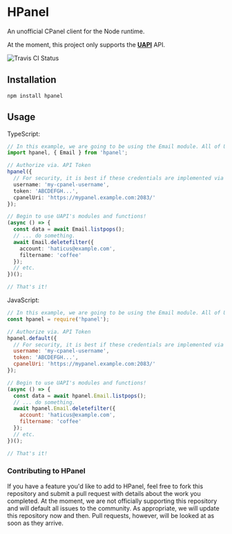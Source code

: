 # HPanel

An unofficial CPanel client for the Node runtime.

At the moment, this project only supports the [**UAPI**](https://documentation.cpanel.net/display/DD/Guide+to+UAPI) API.

![Travis CI Status](https://api.travis-ci.com/ryanhuellen/hpanel.svg?branch=main)

## Installation

`npm install hpanel`

## Usage

TypeScript:

```ts
// In this example, we are going to be using the Email module. All of UAPI's modules are available, however.
import hpanel, { Email } from 'hpanel';

// Authorize via. API Token
hpanel({
  // For security, it is best if these credentials are implemented via a .env file.
  username: 'my-cpanel-username',
  token: 'ABCDEFGH...',
  cpanelUri: 'https://mypanel.example.com:2083/'
});

// Begin to use UAPI's modules and functions!
(async () => {
  const data = await Email.listpops();
  // ... do something.
  await Email.deletefilter({
    account: 'haticus@example.com',
    filtername: 'coffee'
  });
  // etc.
})();

// That's it!
```

JavaScript:

```js
// In this example, we are going to be using the Email module. All of UAPI's modules are available, however.
const hpanel = require('hpanel');

// Authorize via. API Token
hpanel.default({
  // For security, it is best if these credentials are implemented via a .env file.
  username: 'my-cpanel-username',
  token: 'ABCDEFGH...',
  cpanelUri: 'https://mypanel.example.com:2083/'
});

// Begin to use UAPI's modules and functions!
(async () => {
  const data = await hpanel.Email.listpops();
  // ... do something.
  await hpanel.Email.deletefilter({
    account: 'haticus@example.com',
    filtername: 'coffee'
  });
  // etc.
})();

// That's it!
```

### Contributing to HPanel

If you have a feature you'd like to add to HPanel, feel free to fork this repository and submit a pull request with details about the work you completed. At the moment, we are not officially supporting this repository and will default all issues to the community. As appropriate, we will update this repository now and then. Pull requests, however, will be looked at as soon as they arrive.
